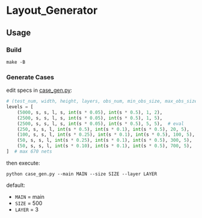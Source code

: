 # Layout_Generator

## Usage

### Build

```shell
make -B
```

### Generate Cases

edit specs in [case_gen.py](./case_gen.py):

```python
# (test_num, width, height, layers, obs_num, min_obs_size, max_obs_size, net_num, pin_num)
levels = [
    (5000, s, s, l, s, int(s * 0.05), int(s * 0.5), 1, 2),
    (2500, s, s, l, s, int(s * 0.05), int(s * 0.5), 1, 5),
    (2500, s, s, l, s, int(s * 0.05), int(s * 0.5), 5, 5),  # eval
    (250, s, s, l, int(s * 0.5), int(s * 0.1), int(s * 0.5), 20, 5),
    (100, s, s, l, int(s * 0.25), int(s * 0.1), int(s * 0.5), 100, 5),
    (50, s, s, l, int(s * 0.25), int(s * 0.1), int(s * 0.5), 300, 5),
    (50, s, s, l, int(s * 0.10), int(s * 0.1), int(s * 0.5), 700, 5),
]  # max 670 nets
```

then execute:

```shell
python case_gen.py --main MAIN --size SIZE --layer LAYER
```

default: 
- `MAIN` = main
- `SIZE` = 500
- `LAYER` = 3
